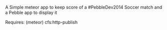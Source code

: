 A Simple meteor app to keep score of a #PebbleDev2014 Soccer match and a Pebble app to display it

Requires: (meteor) cfs:http-publish
